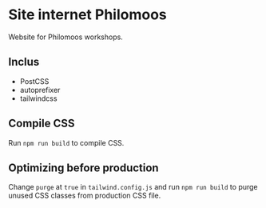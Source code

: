 # Site internet Philomoos

Website for Philomoos workshops.

## Inclus
- PostCSS
- autoprefixer
- tailwindcss

## Compile CSS
Run `npm run build` to compile CSS.

## Optimizing before production
Change `purge` at `true` in `tailwind.config.js` and run `npm run build` to purge unused CSS classes from
production CSS file.

